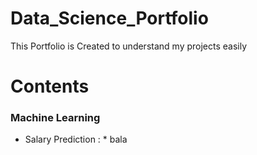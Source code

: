 # Data_Science_Portfolio

This Portfolio is Created to understand my projects easily

# Contents

### Machine Learning

* Salary Prediction : * bala


